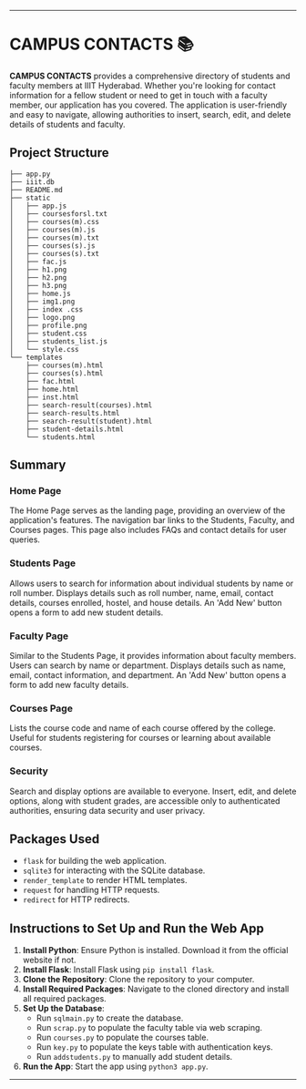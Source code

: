 
---

# CAMPUS CONTACTS 📚

**CAMPUS CONTACTS** provides a comprehensive directory of students and faculty members at IIIT Hyderabad. Whether you're looking for contact information for a fellow student or need to get in touch with a faculty member, our application has you covered. The application is user-friendly and easy to navigate, allowing authorities to insert, search, edit, and delete details of students and faculty.

## Project Structure

```
├── app.py
├── iiit.db
├── README.md
├── static
│   ├── app.js
│   ├── coursesforsl.txt
│   ├── courses(m).css
│   ├── courses(m).js
│   ├── courses(m).txt
│   ├── courses(s).js
│   ├── courses(s).txt
│   ├── fac.js
│   ├── h1.png
│   ├── h2.png
│   ├── h3.png
│   ├── home.js
│   ├── img1.png
│   ├── index .css
│   ├── logo.png
│   ├── profile.png
│   ├── student.css
│   ├── students_list.js
│   └── style.css
└── templates
    ├── courses(m).html
    ├── courses(s).html
    ├── fac.html
    ├── home.html
    ├── inst.html
    ├── search-result(courses).html
    ├── search-results.html
    ├── search-result(student).html
    ├── student-details.html
    └── students.html
```

## Summary

### Home Page
The Home Page serves as the landing page, providing an overview of the application's features. The navigation bar links to the Students, Faculty, and Courses pages. This page also includes FAQs and contact details for user queries.

### Students Page
Allows users to search for information about individual students by name or roll number. Displays details such as roll number, name, email, contact details, courses enrolled, hostel, and house details. An 'Add New' button opens a form to add new student details.

### Faculty Page
Similar to the Students Page, it provides information about faculty members. Users can search by name or department. Displays details such as name, email, contact information, and department. An 'Add New' button opens a form to add new faculty details.

### Courses Page
Lists the course code and name of each course offered by the college. Useful for students registering for courses or learning about available courses.

### Security
Search and display options are available to everyone. Insert, edit, and delete options, along with student grades, are accessible only to authenticated authorities, ensuring data security and user privacy.

## Packages Used

- `flask` for building the web application.
- `sqlite3` for interacting with the SQLite database.
- `render_template` to render HTML templates.
- `request` for handling HTTP requests.
- `redirect` for HTTP redirects.

## Instructions to Set Up and Run the Web App

1. **Install Python**: Ensure Python is installed. Download it from the official website if not.
2. **Install Flask**: Install Flask using `pip install flask`.
3. **Clone the Repository**: Clone the repository to your computer.
4. **Install Required Packages**: Navigate to the cloned directory and install all required packages.
5. **Set Up the Database**: 
   - Run `sqlmain.py` to create the database.
   - Run `scrap.py` to populate the faculty table via web scraping.
   - Run `courses.py` to populate the courses table.
   - Run `key.py` to populate the keys table with authentication keys.
   - Run `addstudents.py` to manually add student details.
6. **Run the App**: Start the app using `python3 app.py`.

---
